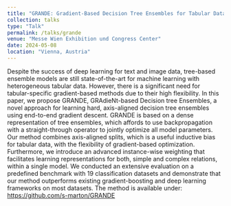 ```yaml
---
title: "GRANDE: Gradient-Based Decision Tree Ensembles for Tabular Data"
collection: talks
type: "Talk"
permalink: /talks/grande
venue: "Messe Wien Exhibition und Congress Center"
date: 2024-05-08
location: "Vienna, Austria"
---
```


Despite the success of deep learning for text and image data, tree-based ensemble models are still state-of-the-art for machine learning with heterogeneous tabular data. However, there is a significant need for tabular-specific gradient-based methods due to their high flexibility. In this paper, we propose GRANDE, GRAdieNt-based Decision tree Ensembles, a novel approach for learning hard, axis-aligned decision tree ensembles using end-to-end gradient descent. GRANDE is based on a dense representation of tree ensembles, which affords to use backpropagation with a straight-through operator to jointly optimize all model parameters. Our method combines axis-aligned splits, which is a useful inductive bias for tabular data, with the flexibility of gradient-based optimization. Furthermore, we introduce an advanced instance-wise weighting that facilitates learning representations for both, simple and complex relations, within a single model. We conducted an extensive evaluation on a predefined benchmark with 19 classification datasets and demonstrate that our method outperforms existing gradient-boosting and deep learning frameworks on most datasets. The method is available under: https://github.com/s-marton/GRANDE